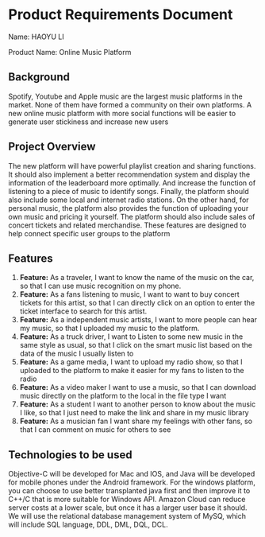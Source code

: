 # Product Requirements Document
Name: HAOYU LI

Product Name: Online Music Platform

## Background
Spotify, Youtube and Apple music are the largest music platforms in the market. None of them have formed a community on their own platforms. A new online music platform with more social functions will be easier to generate user stickiness and increase new users

## Project Overview
The new platform will have powerful playlist creation and sharing functions. It should also implement a better recommendation system and display the information of the leaderboard more optimally. And increase the function of listening to a piece of music to identify songs. Finally, the platform should also include some local and internet radio stations. On the other hand, for personal music, the platform also provides the function of uploading your own music and pricing it yourself. The platform should also include sales of concert tickets and related merchandise. These features are designed to help connect specific user groups to the platform

## Features
1. **Feature:**
 As a traveler,
 I want to know the name of the music on the car,
 so that I can use music recognition on my phone.
2. **Feature:**
 As a fans listening to music, 
 I want to want to buy concert tickets for this artist,
 so that I can directly click on an option to enter the ticket interface to search for this artist.
3. **Feature:**
 As a independent music artists,
 I want to more people can hear my music,
 so that I uploaded my music to the platform.
4. **Feature:**
 As a truck driver,
 I want to Listen to some new music in the same style as usual,
 so that I click on the smart music list based on the data of the music I usually listen to
5. **Feature:**
 As a game media,
 I want to upload my radio show,
 so that I uploaded to the platform to make it easier for my fans to listen to the radio
6. **Feature:**
 As a video maker
 I want to use a music,
 so that I can download music directly on the platform to the local in the file type I want
7. **Feature:**
 As a student
 I want to another person to know about the music I like,
 so that I just need to make the link and share in my music library
8. **Feature:**
 As a musician fan
 I want share my feelings with other fans,
 so that I can comment on music for others to see


## Technologies to be used
Objective-C will be developed for Mac and IOS, and Java will be developed for mobile phones under the Android framework. For the windows platform, you can choose to use better transplanted java first and then improve it to C++/C that is more suitable for Windows API. Amazon Cloud can reduce server costs at a lower scale, but once it has a larger user base it should. We will use the relational database management system of MySQ, which will include SQL language, DDL, DML, DQL, DCL.  
